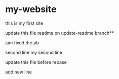 # my-website

this is my first site

update this file readme on update-readme branch**

iam fixed the pb

second line
my second line

update this file before rebase

add new line
